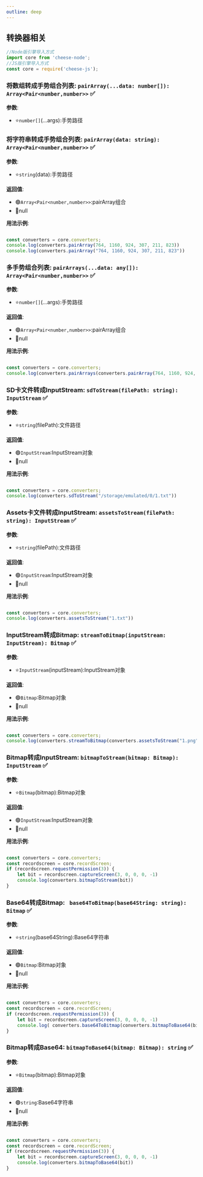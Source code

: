 ```yaml
---
outline: deep
---
```


## 转换器相关

```javascript
//Node版引擎导入方式
import core from 'cheese-node';
//JS版引擎导入方式
const core = require('cheese-js');
```

### 将数组转成手势组合列表: `pairArray(...data: number[]): Array<Pair<number,number>>`  :white_check_mark:
**参数**:

- ⭐`number[]`(...args):手势路径
### 将字符串转成手势组合列表: `pairArray(data: string): Array<Pair<number,number>>`  :white_check_mark:
**参数**:

- ⭐`string`(data):手势路径

**返回值**:

- :green_circle:`Array<Pair<number,number>>`:pairArray组合
- :red_circle:null

**用法示例**:

```javascript

const converters = core.converters;
console.log(converters.pairArray(764, 1160, 924, 307, 211, 823))
console.log(converters.pairArray("764, 1160, 924, 307, 211, 823"))
```

### 多手势组合列表: `pairArrays(...data: any[]): Array<Pair<number,number>>`  :white_check_mark:

**参数**:

- ⭐`number[]`(...args):手势路径

**返回值**:

- :green_circle:`Array<Pair<number,number>>`:pairArray组合
- :red_circle:null

**用法示例**:

```javascript

const converters = core.converters;
console.log(converters.pairArrays(converters.pairArray(764, 1160, 924, 307, 211, 823)))
```

### SD卡文件转成InputStream: `sdToStream(filePath: string): InputStream`  :white_check_mark:

**参数**:

- ⭐`string`(filePath):文件路径

**返回值**:

- :green_circle:`InputStream`:InputStream对象
- :red_circle:null

**用法示例**:

```javascript

const converters = core.converters;
console.log(converters.sdToStream("/storage/emulated/0/1.txt"))
```

### Assets卡文件转成InputStream: `assetsToStream(filePath: string): InputStream`  :white_check_mark:

**参数**:

- ⭐`string`(filePath):文件路径

**返回值**:

- :green_circle:`InputStream`:InputStream对象
- :red_circle:null

**用法示例**:

```javascript

const converters = core.converters;
console.log(converters.assetsToStream("1.txt"))
```

### InputStream转成Bitmap: `streamToBitmap(inputStream: InputStream): Bitmap`  :white_check_mark:

**参数**:

- ⭐`InputStream`(inputStream):InputStream对象

**返回值**:

- :green_circle:`Bitmap`:Bitmap对象
- :red_circle:null

**用法示例**:

```javascript

const converters = core.converters;
console.log(converters.streamToBitmap(converters.assetsToStream("1.png")))
```

### Bitmap转成InputStream: `bitmapToStream(bitmap: Bitmap): InputStream`  :white_check_mark:

**参数**:

- ⭐`Bitmap`(bitmap):Bitmap对象

**返回值**:

- :green_circle:`InputStream`:InputStream对象
- :red_circle:null

**用法示例**:

```javascript

const converters = core.converters;
const recordscreen = core.recordScreen;
if (recordscreen.requestPermission(3)) {
    let bit = recordscreen.captureScreen(3, 0, 0, 0, -1)
    console.log(converters.bitmapToStream(bit))
}
```

### Base64转成Bitmap: ` base64ToBitmap(base64String: string): Bitmap`  :white_check_mark:

**参数**:

- ⭐`string`(base64String):Base64字符串

**返回值**:

- :green_circle:`Bitmap`:Bitmap对象
- :red_circle:null

**用法示例**:

```javascript

const converters = core.converters;
const recordscreen = core.recordScreen;
if (recordscreen.requestPermission(3)) {
    let bit = recordscreen.captureScreen(3, 0, 0, 0, -1)
    console.log( converters.base64ToBitmap(converters.bitmapToBase64(bit)))
}
```

### Bitmap转成Base64: `bitmapToBase64(bitmap: Bitmap): string`  :white_check_mark:

**参数**:

- ⭐`Bitmap`(bitmap):Bitmap对象

**返回值**:

- :green_circle:`string`:Base64字符串
- :red_circle:null

**用法示例**:

```javascript

const converters = core.converters;
const recordscreen = core.recordScreen;
if (recordscreen.requestPermission(3)) {
    let bit = recordscreen.captureScreen(3, 0, 0, 0, -1)
    console.log(converters.bitmapToBase64(bit))
}
```